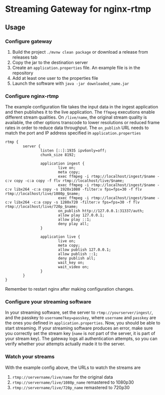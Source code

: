 # Streaming Gateway for nginx-rtmp
## Usage
### Configure gateway
1. Build the project ```./mvnw clean package``` or download a release from releases tab
2. Copy the jar to the destination server
3. Create an ```application.properties``` file. An example file is in the repository
4. Add at least one user to the properties file
5. Launch the software with ```java -jar downloaded_name.jar```

### Configure nginx-rtmp
The example configuration file takes the input data in the ingest application 
and then publishes it to the live application. The ```ffmpeg``` executions enable different stream qualities.
On ```/live/name```, the original stream quality is available, the other options transcode to lower resolutions or
reduced frame rates in order to reduce data throughput. The ```on_publish``` URL needs to match the port and IP address
specified in ```application.properties```

```nginx
rtmp {
        server {
                listen [::]:1935 ipv6only=off;
                chunk_size 8192;

                application ingest {
                        live on;
                        meta copy;
                        exec ffmpeg -i rtmp://localhost/ingest/$name -c:v copy -c:a copy -f flv rtmp://localhost/live/$name;
                        exec ffmpeg -i rtmp://localhost/ingest/$name -c:v libx264 -c:a copy -s 1920x1080 -filter:v fps=fps=30 -f flv rtmp://localhost/live/1080p_$name;
                        exec ffmpeg -i rtmp://localhost/ingest/$name -c:v libx264 -c:a copy -s 1280x720 -filter:v fps=fps=30 -f flv rtmp://localhost/live/720p_$name;
                        on_publish http://127.0.0.1:31337/auth;
                        allow play 127.0.0.1;
                        allow play ::1;
                        deny play all;
                }

                application live {
                        live on;
                        meta copy;
                        allow publish 127.0.0.1;
                        allow publish ::1;
                        deny publish all;
                        wait_key on;
                        wait_video on;
                }
        }
}
```
Remember to restart nginx after making configuration changes.

### Configure your streaming software
In your streaming software, set the server to ```rtmp://yourserver/ingest/```, and the passkey to
```username?key=passkey```, where ```username``` and ```passkey``` are the ones you defined in
```application.properties```. Now, you should be able to start streaming. If your streaming software
produces an error, make sure you correctly set the stream key (```name``` is *not* part of the server,
it is part of your stream key). The gateway logs all authentication attempts, so you can verify whether
your attempts actually made it to the server.

### Watch your streams
With the example config above, the URLs to watch the streams are
1. ```rtmp://servername/live/name``` for the original data
2. ```rtmp://servername/live/1080p_name``` remastered to 1080p30
3. ```rtmp://servername/live/720p_name``` remastered to 720p30
